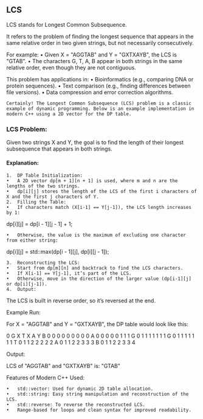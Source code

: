 ## LCS

LCS stands for Longest Common Subsequence.

It refers to the problem of finding the longest sequence that appears in the same relative order in two given strings, but not necessarily consecutively.

For example:
	•	Given X = "AGGTAB" and Y = "GXTXAYB", the LCS is "GTAB".
	•	The characters G, T, A, B appear in both strings in the same relative order, even though they are not contiguous.

This problem has applications in:
	•	Bioinformatics (e.g., comparing DNA or protein sequences).
	•	Text comparison (e.g., finding differences between file versions).
	•	Data compression and error correction algorithms.

    Certainly! The Longest Common Subsequence (LCS) problem is a classic example of dynamic programming. Below is an example implementation in modern C++ using a 2D vector for the DP table.

### LCS Problem:

Given two strings X and Y, the goal is to find the length of their longest subsequence that appears in both strings.

#### Explanation:

	1.	DP Table Initialization:
	•	A 2D vector dp[m + 1][n + 1] is used, where m and n are the lengths of the two strings.
	•	dp[i][j] stores the length of the LCS of the first i characters of X and the first j characters of Y.
	2.	Filling the Table:
	•	If characters match (X[i-1] == Y[j-1]), the LCS length increases by 1:

dp[i][j] = dp[i - 1][j - 1] + 1;


	•	Otherwise, the value is the maximum of excluding one character from either string:

dp[i][j] = std::max(dp[i - 1][j], dp[i][j - 1]);


	3.	Reconstructing the LCS:
	•	Start from dp[m][n] and backtrack to find the LCS characters.
	•	If X[i-1] == Y[j-1], it’s part of the LCS.
	•	Otherwise, move in the direction of the larger value (dp[i-1][j] or dp[i][j-1]).
	4.	Output:
The LCS is built in reverse order, so it’s reversed at the end.

Example Run:

For X = "AGGTAB" and Y = "GXTXAYB", the DP table would look like this:

  0 G X T X A Y B
0 0 0 0 0 0 0 0 0
A 0 0 0 0 0 1 1 1
G 0 1 1 1 1 1 1 1
G 0 1 1 1 1 1 1 1
T 0 1 1 2 2 2 2 2
A 0 1 1 2 2 3 3 3
B 0 1 1 2 2 3 3 4

Output:

LCS of "AGGTAB" and "GXTXAYB" is: "GTAB"

Features of Modern C++ Used:

	•	std::vector: Used for dynamic 2D table allocation.
	•	std::string: Easy string manipulation and reconstruction of the LCS.
	•	std::reverse: To reverse the reconstructed LCS.
	•	Range-based for loops and clean syntax for improved readability.